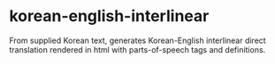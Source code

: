 # korean-english-interlinear
From supplied Korean text, generates Korean-English interlinear direct translation rendered in html with parts-of-speech tags and definitions.
